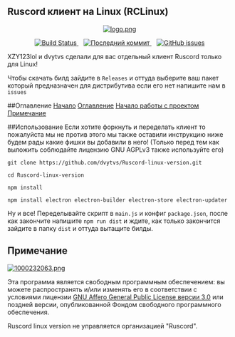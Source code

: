 ## Ruscord клиент на Linux (RCLinux)
<p align="center">
  <a href="https://postimg.cc/7GFxM3mz">
    <img src="https://i.postimg.cc/8c5jGwvZ/logo.png" alt="logo.png" />
  </a>
</p>
<p align="center">
  <a href="https://github.com/dvytvs/Ruscord-linux-version/actions/workflows/node.js.yml">
    <img src="https://github.com/dvytvs/Ruscord-linux-version/actions/workflows/node.js.yml/badge.svg" alt="Build Status" />
  </a>
  &nbsp;&nbsp;
  <a href="https://github.com/dvytvs/Ruscord-linux-version/commits/main">
  <img src="https://img.shields.io/github/last-commit/dvytvs/Ruscord-linux-version/main" alt="Последний коммит" />
</a>
  &nbsp;&nbsp;
  <a href="https://github.com/dvytvs/Ruscord-linux-version/issues">
    <img src="https://img.shields.io/github/issues/dvytvs/Ruscord-linux-version.svg" alt="GitHub issues" />
  </a>
</p>

XZY123lol и dvytvs сделали для вас отдельный клиент Ruscord только для Linux!

Чтобы скачать билд зайдите в ```Releases``` и оттуда выберите ваш пакет который предназначен для дистрибутива если его нет напишите нам в ```issues```

##Оглавление
[Начало](##RCLinux)
[Оглавление](##Оглавление)
[Начало работы с проектом](##Использование)
[Примечание](##Примечание)

##Использование
Если хотите форкнуть и переделать клиент то пожалуйста мы не против этого мы также оставили инструкцию ниже будем рады какие фишки вы добавили в него! (Только перед тем как выложить соблюдайте лицензию GNU AGPLv3 также используйте его)

```
git clone https://github.com/dvytvs/Ruscord-linux-version.git

cd Ruscord-linux-version

npm install

npm install electron electron-builder electron-store electron-updater
```
Ну и все! Переделывайте скрипт в ```main.js``` и конфиг ```package.json```, после как закончите напишите ```npm run dist``` и ждите, как только закончится зайдите в папку ```dist``` и оттуда вытащите билды.


## Примечание
[![1000232063.png](https://i.postimg.cc/T1LfQsgv/1000232063.png)](https://postimg.cc/q6TPvj11)

Эта программа является свободным программным обеспечением: вы можете распространять и/или изменять его в соответствии с условиями лицензии [GNU Affero General Public License версии 3.0](https://github.com/dvytvs/Ruscord-linux-version/blob/main/LICENSE) или поздней версии, опубликованной Фондом свободного программного обеспечения.

Ruscord linux version не управляется организацией "Ruscord".

